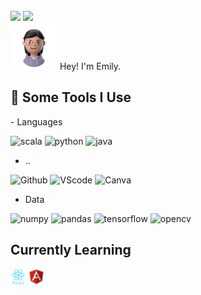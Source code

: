 
<br>
<a target="_blank" href="https://www.linkedin.com/in/emily-carrillo-7110481b8/"><img src="https://img.shields.io/badge/-LinkedIn-0077B5?style=for-the-badge&logo=Linkedin&logoColor=white"></img></a>
<a target="_blank" href="mailto:ecarrillo2018@gmail.com"><img src="https://img.shields.io/badge/-Gmail-D14836?style=for-the-badge&logo=Gmail&logoColor=white"></img></a>
<br>

<img src="https://github.com/ecarril6/ecarril6/blob/main/9375349_avatars_accounts_woman_female_person_icon.png" alt="WomanIcon"  width="75" height="75" />
Hey! 
I'm Emily.
 
<h2>🚀 Some Tools I Use</h2>
- Languages
<p align="left">
<img src="https://cdn.jsdelivr.net/gh/devicons/devicon/icons/scala/scala-original.svg" alt="scala" width="25" height="25" />
<img src="https://cdn.jsdelivr.net/gh/devicons/devicon/icons/python/python-original.svg"  alt="python" width="25" height="25"/> 
<img src="https://cdn.jsdelivr.net/gh/devicons/devicon/icons/java/java-original-wordmark.svg" alt="java" width="25" height="25"/>
</p> 

- ..
<p align="left">
<img src="https://github.com/CyrisXD/CyrisXD/raw/master/assets/Github.png" alt="Github"  width="25" height="25" /> 
<img src="https://cdn.jsdelivr.net/gh/devicons/devicon/icons/vscode/vscode-original.svg" alt="VScode"  width="25" height="25"/> 
<img src="https://cdn.jsdelivr.net/gh/devicons/devicon/icons/canva/canva-original.svg" alt="Canva"  width="25" height="25" />
</p>

- Data
<p align="left">
<img src="https://cdn.jsdelivr.net/gh/devicons/devicon/icons/numpy/numpy-original.svg" alt="numpy"  width="25" height="25"/>
<img src="https://cdn.jsdelivr.net/gh/devicons/devicon/icons/pandas/pandas-original-wordmark.svg" alt="pandas"  width="25" height="25"/>
<img src="https://cdn.jsdelivr.net/gh/devicons/devicon/icons/tensorflow/tensorflow-original.svg"  alt="tensorflow"  width="25" height="25" />
<img src="https://cdn.jsdelivr.net/gh/devicons/devicon/icons/opencv/opencv-original.svg" alt="opencv"  width="25" height="25"/> 
</p>

<h2>Currently Learning</h2>
<p align="left">
<img src="https://raw.githubusercontent.com/devicons/devicon/master/icons/react/react-original-wordmark.svg" alt="react" width="25" height="25" />
<img src="https://raw.githubusercontent.com/devicons/devicon/master/icons/angularjs/angularjs-original.svg" alt="angular-js" width="25" height="25" />
</p>

